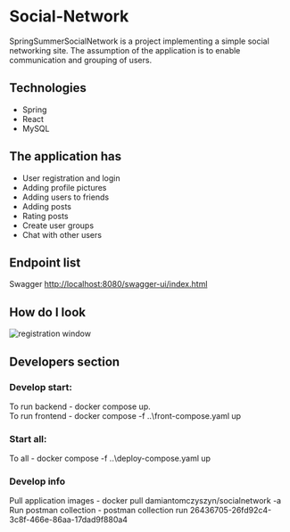 # Social-Network
SpringSummerSocialNetwork is a project implementing a simple social networking site. The assumption of the application is to enable communication and grouping of users.

## Technologies
* Spring
* React
* MySQL

## The application has
* User registration and login
* Adding profile pictures
* Adding users to friends
* Adding posts
* Rating posts
* Create user groups
* Chat with other users

## Endpoint list
Swagger [http://localhost:8080/swagger-ui/index.html](http://localhost:8080/swagger-ui/index.html)

## How do I look
<img src="https://test.png" alt="registration window">

## Developers section
### Develop start:
To run backend  - docker compose up.<br>
To run frontend  - docker compose -f ..\front-compose.yaml up<br>
### Start all:
To all  - docker compose -f ..\deploy-compose.yaml up<br>
### Develop info
Pull application images - docker pull damiantomczyszyn/socialnetwork -a<br>
Run postman collection - postman collection run 26436705-26fd92c4-3c8f-466e-86aa-17dad9f880a4<br>


